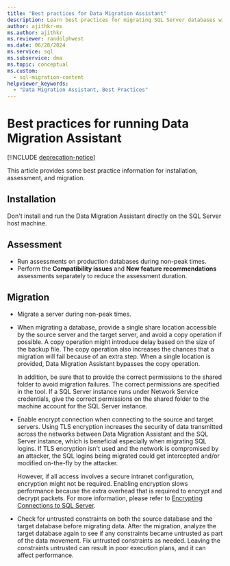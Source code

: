 ```yaml
---
title: "Best practices for Data Migration Assistant"
description: Learn best practices for migrating SQL Server databases with Data Migration Assistant, including information about installation, assessment, and migration.
author: ajithkr-ms
ms.author: ajithkr
ms.reviewer: randolphwest
ms.date: 06/28/2024
ms.service: sql
ms.subservice: dma
ms.topic: conceptual
ms.custom:
  - sql-migration-content
helpviewer_keywords:
  - "Data Migration Assistant, Best Practices"
---
```


# Best practices for running Data Migration Assistant

[!INCLUDE [deprecation-notice](includes/deprecation-notice.md)]

This article provides some best practice information for installation, assessment, and migration.

## Installation

Don't install and run the Data Migration Assistant directly on the SQL Server host machine.

## Assessment

- Run assessments on production databases during non-peak times.
- Perform the **Compatibility issues** and **New feature recommendations** assessments separately to reduce the assessment duration.

## Migration

- Migrate a server during non-peak times.

- When migrating a database, provide a single share location accessible by the source server and the target server, and avoid a copy operation if possible. A copy operation might introduce delay based on the size of the backup file. The copy operation also increases the chances that a migration will fail because of an extra step. When a single location is provided, Data Migration Assistant bypasses the copy operation.

    In addition, be sure that to provide the correct permissions to the shared folder to avoid migration failures. The correct permissions are specified in the tool. If a SQL Server instance runs under Network Service credentials, give the correct permissions on the shared folder to the machine account for the SQL Server instance.

- Enable encrypt connection when connecting to the source and target servers. Using TLS encryption increases the security of data transmitted across the networks between Data Migration Assistant and the SQL Server instance, which is beneficial especially when migrating SQL logins. If TLS encryption isn't used and the network is compromised by an attacker, the SQL logins being migrated could get intercepted and/or modified on-the-fly by the attacker.

    However, if all access involves a secure intranet configuration, encryption might not be required. Enabling encryption slows performance because the extra overhead that is required to encrypt and decrypt packets. For more information, please refer to [Encrypting Connections to SQL Server](/previous-versions/sql/sql-server-2008-r2/ms189067(v=sql.105)).

- Check for untrusted constraints on both the source database and the target database before migrating data. After the migration, analyze the target database again to see if any constraints became untrusted as part of the data movement. Fix untrusted constraints as needed. Leaving the constraints untrusted can result in poor execution plans, and it can affect performance.
